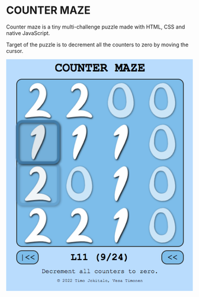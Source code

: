 # COUNTER MAZE

Counter maze is a tiny multi-challenge puzzle made with HTML, CSS and native JavaScript.

Target of the puzzle is to decrement all the counters to zero by moving the cursor.

<img src="images/capture.png" alt="Game example" />


